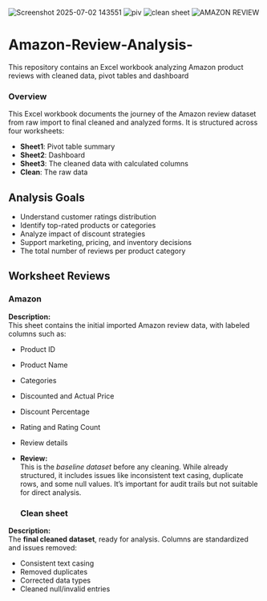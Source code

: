 ![Screenshot 2025-07-02 143551](https://github.com/user-attachments/assets/2223325f-d4bc-45d8-8309-a35174d425f4)
![piv ](https://github.com/user-attachments/assets/d37fa7c5-70e4-460e-9c5e-209a1f243909)
![clean sheet](https://github.com/user-attachments/assets/4726e611-6955-4623-b9a0-49e6a68f61b1)
![AMAZON REVIEW  ](https://github.com/user-attachments/assets/2184c33f-82d7-454c-b27e-ec087fea40fb)

# Amazon-Review-Analysis-
This repository contains an Excel workbook analyzing Amazon product reviews with cleaned data, pivot tables and dashboard

### Overview
This Excel workbook documents the journey of the Amazon review dataset from raw import to final cleaned and analyzed forms. It is structured across four worksheets:

- **Sheet1**: Pivot table summary
- **Sheet2**: Dashboard
- **Sheet3**:  The cleaned data with calculated columns
- **Clean**: The raw data

##  Analysis Goals
- Understand customer ratings distribution
- Identify top-rated products or categories
- Analyze impact of discount strategies
- Support marketing, pricing, and inventory decisions
- The total number of reviews per product category

 ## Worksheet Reviews

 ### Amazon
**Description:**  
This sheet contains the initial imported Amazon review data, with labeled columns such as:

- Product ID
- Product Name
- Categories
- Discounted and Actual Price
- Discount Percentage
- Rating and Rating Count
- Review details
- **Review:**  
This is the *baseline dataset* before any cleaning. While already structured, it includes issues like inconsistent text casing, duplicate rows, and some null values. It’s important for audit trails but not suitable for direct analysis.

  ###  Clean sheet
**Description:**  
The **final cleaned dataset**, ready for analysis. Columns are standardized and issues removed:

- Consistent text casing
- Removed duplicates
- Corrected data types
- Cleaned null/invalid entries


